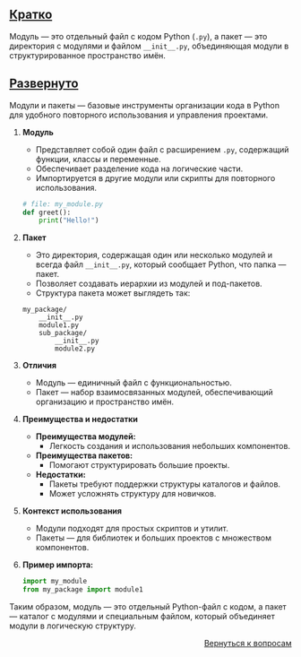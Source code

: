 ## <u>Кратко</u>

Модуль — это отдельный файл с кодом Python (`.py`), а пакет — это директория с модулями и файлом `__init__.py`,
объединяющая модули в структурированное пространство имён.

## <u>Развернуто</u>

Модули и пакеты — базовые инструменты организации кода в Python для удобного повторного использования и управления
проектами.

1. **Модуль**
    - Представляет собой один файл с расширением `.py`, содержащий функции, классы и переменные.
    - Обеспечивает разделение кода на логические части.
    - Импортируется в другие модули или скрипты для повторного использования.
    ```python
    # file: my_module.py
    def greet():
        print("Hello!")
    ```

2. **Пакет**
    - Это директория, содержащая один или несколько модулей и всегда файл `__init__.py`, который сообщает Python, что
      папка — пакет.
    - Позволяет создавать иерархии из модулей и под-пакетов.
    - Структура пакета может выглядеть так:
    ```
    my_package/
        __init__.py
        module1.py
        sub_package/
            __init__.py
            module2.py
    ```

3. **Отличия**
    - Модуль — единичный файл с функциональностью.
    - Пакет — набор взаимосвязанных модулей, обеспечивающий организацию и пространство имён.

4. **Преимущества и недостатки**
    - **Преимущества модулей:**
        - Легкость создания и использования небольших компонентов.
    - **Преимущества пакетов:**
        - Помогают структурировать большие проекты.
    - **Недостатки:**
        - Пакеты требуют поддержки структуры каталогов и файлов.
        - Может усложнять структуру для новичков.

5. **Контекст использования**
    - Модули подходят для простых скриптов и утилит.
    - Пакеты — для библиотек и больших проектов с множеством компонентов.

6. **Пример импорта:**
    ```python
    import my_module
    from my_package import module1
    ```

Таким образом, модуль — это отдельный Python-файл с кодом, а пакет — каталог с модулями и специальным файлом, который
объединяет модули в логическую структуру.

<div align="right">

[Вернуться к вопросам](../Вопросы.md)

</div>
